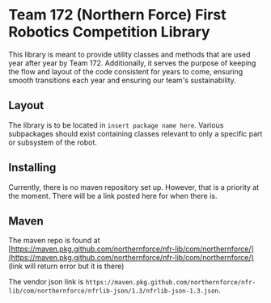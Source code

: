 # Team 172 (Northern Force) First Robotics Competition Library

This library is meant to provide utility classes and methods that are used year after year by Team 172. Additionally, it serves the purpose of keeping the flow and layout of the code consistent for years to come, ensuring smooth transitions each year and ensuring our team's sustainability.

## Layout

The library is to be located in `insert package name here`. Various subpackages should exist containing classes relevant to only a specific part or subsystem of the robot.

## Installing

Currently, there is no maven repository set up. However, that is a priority at the moment. There will be a link posted here for when there is.


## Maven

The maven repo is found at [https://maven.pkg.github.com/northernforce/nfr-lib/com/northernforce/](https://maven.pkg.github.com/northernforce/nfr-lib/com/northernforce/)
(link will return error but it is there)

The vendor json link is `https://maven.pkg.github.com/northernforce/nfr-lib/com/northernforce/nfrlib-json/1.3/nfrlib-json-1.3.json`.

